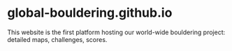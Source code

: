 # global-bouldering.github.io
This website is the first platform hosting our world-wide bouldering project: detailed maps, challenges, scores.

